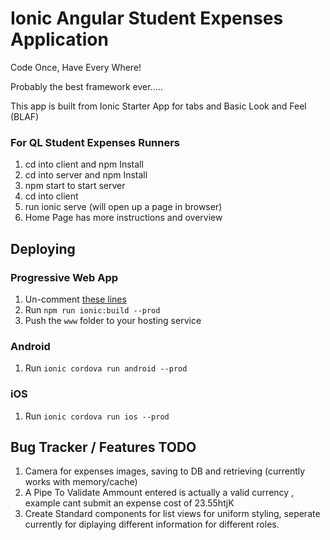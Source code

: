 # Ionic Angular Student Expenses Application

Code Once, Have Every Where!

Probably the best framework ever.....

This app is built from Ionic Starter App for tabs and Basic Look and Feel (BLAF)

### For QL Student Expenses Runners
1. cd into client and npm Install
2. cd into server and npm Install
3. npm start to start server
4. cd into client
5. run ionic serve (will open up a page in browser)
6. Home Page has more instructions and overview


## Deploying

### Progressive Web App

1. Un-comment [these lines](https://github.com/ionic-team/ionic2-app-base/blob/master/src/index.html#L21)
2. Run `npm run ionic:build --prod`
3. Push the `www` folder to your hosting service

### Android

1. Run `ionic cordova run android --prod`

### iOS

1. Run `ionic cordova run ios --prod`

## Bug Tracker / Features TODO

1. Camera for expenses images, saving to DB and retrieving (currently works with memory/cache)
2. A Pipe To Validate Ammount entered is actually a valid currency , example cant submit an expense cost of 23.55htjK
3. Create Standard components for list views for uniform styling, seperate currently for diplaying different information for different roles.

